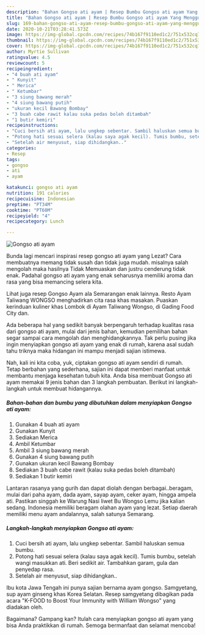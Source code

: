 ```yaml
---
description: "Bahan Gongso ati ayam | Resep Bumbu Gongso ati ayam Yang Menggugah Selera"
title: "Bahan Gongso ati ayam | Resep Bumbu Gongso ati ayam Yang Menggugah Selera"
slug: 169-bahan-gongso-ati-ayam-resep-bumbu-gongso-ati-ayam-yang-menggugah-selera
date: 2020-10-21T03:28:41.573Z
image: https://img-global.cpcdn.com/recipes/74b167f9110ed1c2/751x532cq70/gongso-ati-ayam-foto-resep-utama.jpg
thumbnail: https://img-global.cpcdn.com/recipes/74b167f9110ed1c2/751x532cq70/gongso-ati-ayam-foto-resep-utama.jpg
cover: https://img-global.cpcdn.com/recipes/74b167f9110ed1c2/751x532cq70/gongso-ati-ayam-foto-resep-utama.jpg
author: Myrtie Sullivan
ratingvalue: 4.5
reviewcount: 5
recipeingredient:
- "4 buah ati ayam"
- " Kunyit"
- " Merica"
- " Ketumbar"
- "3 siung bawang merah"
- "4 siung bawang putih"
- "ukuran kecil Bawang Bombay"
- "3 buah cabe rawit kalau suka pedas boleh ditambah"
- "1 butir kemiri"
recipeinstructions:
- "Cuci bersih ati ayam, lalu ungkep sebentar. Sambil haluskan semua bumbu."
- "Potong hati sesuai selera (kalau saya agak kecil). Tumis bumbu, setelah wangi masukkan ati. Beri sedikit air. Tambahkan garam, gula dan penyedap rasa."
- "Setelah air menyusut, siap dihidangkan.."
categories:
- Resep
tags:
- gongso
- ati
- ayam

katakunci: gongso ati ayam 
nutrition: 191 calories
recipecuisine: Indonesian
preptime: "PT34M"
cooktime: "PT60M"
recipeyield: "4"
recipecategory: Lunch

---
```



![Gongso ati ayam](https://img-global.cpcdn.com/recipes/74b167f9110ed1c2/751x532cq70/gongso-ati-ayam-foto-resep-utama.jpg)

Bunda lagi mencari inspirasi resep gongso ati ayam yang Lezat? Cara membuatnya memang tidak susah dan tidak juga mudah. misalnya salah mengolah maka hasilnya Tidak Memuaskan dan justru cenderung tidak enak. Padahal gongso ati ayam yang enak seharusnya memiliki aroma dan rasa yang bisa memancing selera kita.

Lihat juga resep Gongso Ayam ala Semarangan enak lainnya. Resto Ayam Taliwang WONGSO menghadirkan cita rasa khas masakan. Puaskan kerinduan kuliner khas Lombok di Ayam Taliwang Wongso, di Gading Food City dan.

Ada beberapa hal yang sedikit banyak berpengaruh terhadap kualitas rasa dari gongso ati ayam, mulai dari jenis bahan, kemudian pemilihan bahan segar sampai cara mengolah dan menghidangkannya. Tak perlu pusing jika ingin menyiapkan gongso ati ayam yang enak di rumah, karena asal sudah tahu triknya maka hidangan ini mampu menjadi sajian istimewa.


Nah, kali ini kita coba, yuk, ciptakan gongso ati ayam sendiri di rumah. Tetap berbahan yang sederhana, sajian ini dapat memberi manfaat untuk membantu menjaga kesehatan tubuh kita. Anda bisa membuat Gongso ati ayam memakai 9 jenis bahan dan 3 langkah pembuatan. Berikut ini langkah-langkah untuk membuat hidangannya.

<!--inarticleads1-->

##### Bahan-bahan dan bumbu yang dibutuhkan dalam menyiapkan Gongso ati ayam:

1. Gunakan 4 buah ati ayam
1. Gunakan  Kunyit
1. Sediakan  Merica
1. Ambil  Ketumbar
1. Ambil 3 siung bawang merah
1. Gunakan 4 siung bawang putih
1. Gunakan ukuran kecil Bawang Bombay
1. Sediakan 3 buah cabe rawit (kalau suka pedas boleh ditambah)
1. Sediakan 1 butir kemiri


Lantaran rasanya yang gurih dan dapat diolah dengan berbagai..beragam, mulai dari paha ayam, dada ayam, sayap ayam, ceker ayam, hingga ampela ati. Pastikan singgah ke Warung Nasi liwet Bu Wongso Lemu jika kalian sedang. Indonesia memiliki beragam olahan ayam yang lezat. Setiap daerah memiliki menu ayam andalannya, salah satunya Semarang. 

<!--inarticleads2-->

##### Langkah-langkah menyiapkan Gongso ati ayam:

1. Cuci bersih ati ayam, lalu ungkep sebentar. Sambil haluskan semua bumbu.
1. Potong hati sesuai selera (kalau saya agak kecil). Tumis bumbu, setelah wangi masukkan ati. Beri sedikit air. Tambahkan garam, gula dan penyedap rasa.
1. Setelah air menyusut, siap dihidangkan..


Ibu kota Jawa Tengah ini punya sajian bernama ayam gongso. Samgyetang, sup ayam ginseng khas Korea Selatan. Resep samgyetang dibagikan pada acara &#34;K-FOOD to Boost Your Immunity with William Wongso&#34; yang diadakan oleh. 

Bagaimana? Gampang kan? Itulah cara menyiapkan gongso ati ayam yang bisa Anda praktikkan di rumah. Semoga bermanfaat dan selamat mencoba!
